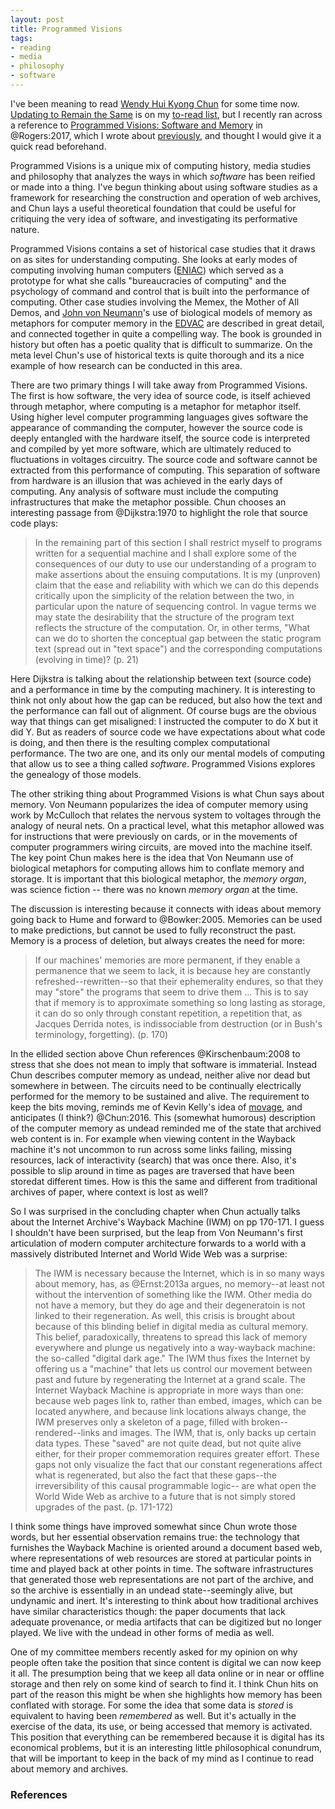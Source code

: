```yaml
---
layout: post
title: Programmed Visions
tags:
- reading
- media
- philosophy
- software
---
```


I've been meaning to read [Wendy Hui Kyong Chun] for some time now. [Updating to
Remain the Same] is on my [to-read list], but I recently ran across a reference
to [Programmed Visions: Software and Memory] in @Rogers:2017, which I wrote
about [previously], and thought I would give it a quick read beforehand.

Programmed Visions is a unique mix of computing history, media studies and
philosophy that analyzes the ways in which *software* has been reified or made
into a thing. I've begun thinking about using software studies as a framework
for researching the construction and operation of web archives, and Chun lays a
useful theoretical foundation that could be useful for critiquing the very idea
of software, and investigating its performative nature.

Programmed Visions contains a set of historical case studies that it draws on as
sites for understanding computing. She looks at early modes of computing
involving human computers ([ENIAC]) which served as a prototype for what she
calls "bureaucracies of computing" and the psychology of command and control
that is built into the performance of computing. Other case studies involving
the Memex, the Mother of All Demos, and [John von Neumann]'s use of biological
models of memory as metaphors for computer memory in the [EDVAC] are described
in great detail, and connected together in quite a compelling way. The book is
grounded in history but often has a poetic quality that is difficult to
summarize. On the meta level Chun's use of historical texts is quite thorough
and its a nice example of how research can be conducted in this area.

There are two primary things I will take away from Programmed Visions. The first
is how software, the very idea of source code, is itself achieved through
metaphor, where computing is a metaphor for metaphor itself. Using higher level
computer programming languages gives software the appearance of commanding the
computer, however the source code is deeply entangled with the hardware itself,
the source code is interpreted and compiled by yet more software, which are
ultimately reduced to fluctuations in voltages circuitry.  The source code and
software cannot be extracted from this performance of computing. This separation
of software from hardware is an illusion that was achieved in the early days of
computing. Any analysis of software must include the computing infrastructures
that make the metaphor possible. Chun chooses an interesting passage from
@Dijkstra:1970 to highlight the role that source code plays:

> In the remaining part of this section I shall restrict myself to programs
> written for a sequential machine and I shall explore some of the consequences
> of our duty to use our understanding of a program to make assertions about the
> ensuing computations.  It is my (unproven) claim that the ease and reliability
> with which we can do this depends critically upon the simplicity of the
> relation between the two, in particular upon the nature of sequencing control.
> In vague terms we may state the desirability that the structure of the program
> text reflects the structure of the computation. Or, in other terms, "What can
> we do to shorten the conceptual gap between the static program text (spread
> out in "text space") and the corresponding computations (evolving in time)?
> (p. 21)

Here Dijkstra is talking about the relationship between text (source code) and a
performance in time by the computing machinery. It is interesting to think not
only about how the gap can be reduced, but also how the text and the performance
can fall out of alignment.  Of course bugs are the obvious way that things can
get misaligned: I instructed the computer to do X but it did Y. But as readers
of source code we have expectations about what code is doing, and then there is
the resulting complex computational performance. The two are one, and its only
our mental models of computing that allow us to see a thing called *software*.
Programmed Visions explores the genealogy of those models.

The other striking thing about Programmed Visions is what Chun says about
memory.  Von Neumann popularizes the idea of computer memory using work by
McCulloch that relates the nervous system to voltages through the analogy of
neural nets. On a practical level, what this metaphor allowed was for
instructions that were previously on cards, or in the movements of computer
programmers wiring circuits, are moved into the machine itself. The key point
Chun makes here is the idea that Von Neumann use of biological metaphors for
computing allows him to conflate memory and storage. It is important that this
biological metaphor, the *memory organ*, was science fiction -- there was no
known *memory organ* at the time. 

The discussion is interesting because it connects with ideas about memory going
back to Hume and forward to @Bowker:2005. Memories can be used to make
predictions, but cannot be used to fully reconstruct the past. Memory is a
process of deletion, but always creates the need for more:

> If our machines' memories are more permanent, if they enable a permanence
> that we seem to lack, it is because hey are constantly
> refreshed--rewritten--so that their ephemerality endures, so that they may
> "store" the programs that seem to drive them ... This is to say that if
> memory is to approximate something so long lasting as storage, it can do 
> so only through constant repetition, a repetition that, as Jacques Derrida
> notes, is indissociable from destruction (or in Bush's terminology, 
> forgetting). (p. 170)

In the ellided section above Chun references @Kirschenbaum:2008 to stress that
she does not mean to imply that software is immaterial. Instead Chun describes
computer memory as undead, neither alive nor dead but somewhere in between. The
circuits need to be continually electrically performed for the memory to be
sustained and alive. The requirement to keep the bits moving, reminds me of
Kevin Kelly's idea of [movage], and anticipates (I think?) @Chun:2016. This
(somewhat humorous) description of the computer memory as undead reminded me of
the state that archived web content is in. For example when viewing content in
the Wayback machine it's not uncommon to run across some links failing, missing
resources, lack of interactivity (search) that was once there. Also, it's
possible to slip around in time as pages are traversed that have been storedat
different times. How is this the same and different from traditional archives of
paper, where context is lost as well?

So I was surprised in the concluding chapter when Chun actually talks about the
Internet Archive's Wayback Machine (IWM) on pp 170-171. I guess I shouldn't have
been surprised, but the leap from Von Neumann's first articulation of modern
computer architecture forwards to a world with a massively distributed Internet
and World Wide Web was a surprise:

> The IWM is necessary because the Internet, which is in so many ways about 
> memory, has, as @Ernst:2013a argues, no memory--at least not without the 
> intervention of something like the IWM. Other media do not have a memory, 
> but they do age and their degeneratoin is not linked to their regeneration.
> As well, this crisis is brought about because of this blinding belief in 
> digital media as cultural memory. This belief, paradoxically, threatens
> to spread this lack of memory everywhere and plunge us negatively into
> a way-wayback machine: the so-called "digital dark age." The IWM thus
> fixes the Internet by offering us a "machine" that lets us control our
> movement between past and future by regenerating the Internet at a 
> grand scale. The Internet Wayback Machine is appropriate in more ways than
> one: because web pages link to, rather than embed, images, which can be 
> located anywhere, and because link locations always change, the IWM
> preserves only a skeleton of a page, filled with broken--rendered--links
> and images. The IWM, that is, only backs up certain data types. These
> "saved" are not quite dead, but not quite alive either, for their proper 
> commemoration requires greater effort. These gaps not only visualize the
> fact that our constant regenerations affect what is regenerated, but also
> the fact that these gaps--the irreversibility of this causal programmable
> logic-- are what open the World Wide Web as archive to a future that is not 
> simply stored upgrades of the past. (p. 171-172)

I think some things have improved somewhat since Chun wrote those words, but her
essential observation remains true: the technology that furnishes the Wayback
Machine is oriented around a document based web, where representations of web
resources are stored at particular points in time and played back at other
points in time. The software infrastructures that generated those web
representations are not part of the archive, and so the archive is essentially
in an undead state--seemingly alive, but undynamic and inert. It's interesting
to think about how traditional archives have similar characteristics though: the
paper documents that lack adequate provenance, or media artifacts that can be
digitized but no longer played. We live with the undead in other forms of media
as well.

One of my committee members recently asked for my opinion on why people often
take the position that since content is digital we can now keep it all. The
presumption being that we keep all data online or in near or offline storage and
then rely on some kind of search to find it. I think Chun hits on part of the
reason this might be when she highlights how memory has been conflated with
storage. For some the idea that some data is *stored* is equivalent to having
been *remembered* as well. But it's actually in the exercise of the data, its
use, or being accessed that memory is activated. This position that everything
can be remembered because it is digital has its economical problems, but it is
an interesting little philosophical conundrum, that will be important to keep in
the back of my mind as I continue to read about memory and archives.

### References

[John von Neumann]: https://en.wikipedia.org/wiki/John_von_Neumann 
[ENIAC]: https://en.wikipedia.org/wiki/ENIAC
[EDVAC]: https://en.wikipedia.org/wiki/First_Draft_of_a_Report_on_the_EDVAC
[movage]: http://blog.longnow.org/02008/12/11/movage/
[Wendy Hui Kyong Chun]: https://en.wikipedia.org/wiki/Wendy_Hui_Kyong_Chun
[Updating to Remain the Same]: https://mitpress.mit.edu/books/updating-remain-same
[Programmed Visions: Software and Memory]: https://mitpress.mit.edu/books/programmed-visions
[to-read list]: https://inkdroid.org/2017/11/13/prospectus/
[previously]: https://inkdroid.org/2017/12/19/web-histories/
[software studies]: https://en.wikipedia.org/wiki/Software_studies
